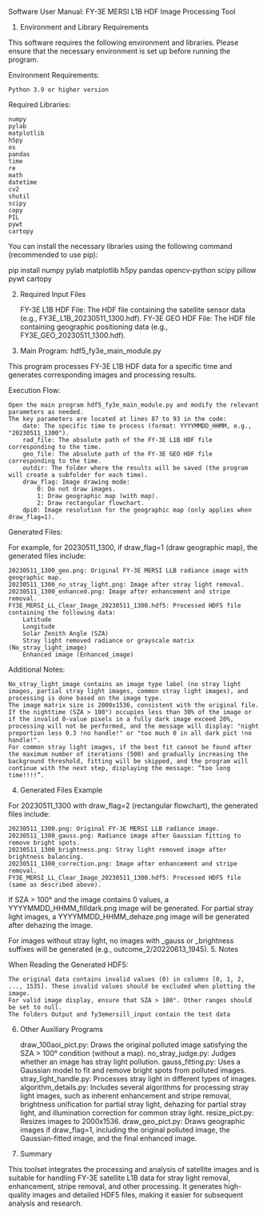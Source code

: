 Software User Manual: FY-3E MERSI L1B HDF Image Processing Tool
1. Environment and Library Requirements

This software requires the following environment and libraries. Please ensure that the necessary environment is set up before running the program.

Environment Requirements:

    Python 3.9 or higher version

Required Libraries:

    numpy
    pylab
    matplotlib
    h5py
    os
    pandas
    time
    re
    math
    datetime
    cv2
    shutil
    scipy
    copy
    PIL
    pywt
    cartopy

You can install the necessary libraries using the following command (recommended to use pip):

pip install numpy pylab matplotlib h5py pandas opencv-python scipy pillow pywt cartopy

2. Required Input Files

    FY-3E L1B HDF File: The HDF file containing the satellite sensor data (e.g., FY3E_L1B_20230511_1300.hdf).
    FY-3E GEO HDF File: The HDF file containing geographic positioning data (e.g., FY3E_GEO_20230511_1300.hdf).

3. Main Program: hdf5_fy3e_main_module.py

This program processes FY-3E L1B HDF data for a specific time and generates corresponding images and processing results.

Execution Flow:

    Open the main program hdf5_fy3e_main_module.py and modify the relevant parameters as needed.
    The key parameters are located at lines 87 to 93 in the code:
        date: The specific time to process (format: YYYYMMDD_HHMM, e.g., "20230511_1300").
        rad_file: The absolute path of the FY-3E L1B HDF file corresponding to the time.
        geo_file: The absolute path of the FY-3E GEO HDF file corresponding to the time.
        outdir: The folder where the results will be saved (the program will create a subfolder for each time).
        draw_flag: Image drawing mode:
            0: Do not draw images.
            1: Draw geographic map (with map).
            2: Draw rectangular flowchart.
        dpi0: Image resolution for the geographic map (only applies when draw_flag=1).

Generated Files:

For example, for 20230511_1300, if draw_flag=1 (draw geographic map), the generated files include:

    20230511_1300_geo.png: Original FY-3E MERSI LLB radiance image with geographic map.
    20230511_1300_no_stray_light.png: Image after stray light removal.
    20230511_1300_enhanced.png: Image after enhancement and stripe removal.
    FY3E_MERSI_LL_Clear_Image_20230511_1300.hdf5: Processed HDF5 file containing the following data:
        Latitude
        Longitude
        Solar Zenith Angle (SZA)
        Stray light removed radiance or grayscale matrix (No_stray_light_image)
        Enhanced image (Enhanced_image)

Additional Notes:

    No_stray_light_image contains an image type label (no stray light images, partial stray light images, common stray light images), and processing is done based on the image type.
    The image matrix size is 2000x1536, consistent with the original file.
    If the nighttime (SZA > 100°) occupies less than 30% of the image or if the invalid 0-value pixels in a fully dark image exceed 20%, processing will not be performed, and the message will display: "night proportion less 0.3 !no handle!" or "too much 0 in all dark pict !no handle!".
    For common stray light images, if the best fit cannot be found after the maximum number of iterations (500) and gradually increasing the background threshold, fitting will be skipped, and the program will continue with the next step, displaying the message: “too long time!!!!”.

4. Generated Files Example

For 20230511_1300 with draw_flag=2 (rectangular flowchart), the generated files include:

    20230511_1300.png: Original FY-3E MERSI LLB radiance image.
    20230511_1300_gauss.png: Radiance image after Gaussian fitting to remove bright spots.
    20230511_1300_brightness.png: Stray light removed image after brightness balancing.
    20230511_1300_correction.png: Image after enhancement and stripe removal.
    FY3E_MERSI_LL_Clear_Image_20230511_1300.hdf5: Processed HDF5 file (same as described above).

If SZA > 100° and the image contains 0 values, a YYYYMMDD_HHMM_filldark.png image will be generated. For partial stray light images, a YYYYMMDD_HHMM_dehaze.png image will be generated after dehazing the image.

For images without stray light, no images with _gauss or _brightness suffixes will be generated (e.g., outcome_2/20220613_1945).
5. Notes

When Reading the Generated HDF5:

    The original data contains invalid values (0) in columns [0, 1, 2, ..., 1535]. These invalid values should be excluded when plotting the image.
    For valid image display, ensure that SZA > 100°. Other ranges should be set to null.
    The folders Output and fy3emersill_input contain the test data

6. Other Auxiliary Programs

    draw_100aoi_pict.py: Draws the original polluted image satisfying the SZA > 100° condition (without a map).
    no_stray_judge.py: Judges whether an image has stray light pollution.
    gauss_fitting.py: Uses a Gaussian model to fit and remove bright spots from polluted images.
    stray_light_handle.py: Processes stray light in different types of images.
    algorithm_details.py: Includes several algorithms for processing stray light images, such as inherent enhancement and stripe removal, brightness unification for partial stray light, dehazing for partial stray light, and illumination correction for common stray light.
    resize_pict.py: Resizes images to 2000x1536.
    draw_geo_pict.py: Draws geographic images if draw_flag=1, including the original polluted image, the Gaussian-fitted image, and the final enhanced image.

7. Summary

This toolset integrates the processing and analysis of satellite images and is suitable for handling FY-3E satellite L1B data for stray light removal, enhancement, stripe removal, and other processing. It generates high-quality images and detailed HDF5 files, making it easier for subsequent analysis and research.
